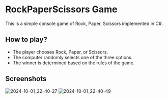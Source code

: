 # RockPaperScissors Game
This is a simple console game of Rock, Paper, Scissors implemented in C#.

## How to play?
- The player chooses Rock, Paper, or Scissors.
- The computer randomly selects one of the three options.
- The winner is determined based on the rules of the game.

## Screenshots
![2024-10-01_22-40-27](https://github.com/user-attachments/assets/f472aa5b-dace-47a2-8eac-9edaf98b1cbd)
![2024-10-01_22-40-49](https://github.com/user-attachments/assets/25123c38-ac60-47ec-8bc5-c2585a0cb297)
